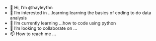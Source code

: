 - 👋 Hi, I’m @hayleyfhn
- 👀 I’m interested in ...learning learning the basics of coding to do data analysis
- 🌱 I’m currently learning ...how to code using python
- 💞️ I’m looking to collaborate on ...
- 📫 How to reach me ...

<!---
hayleyfhn/hayleyfhn is a ✨ special ✨ repository because its `README.md` (this file) appears on your GitHub profile.
You can click the Preview link to take a look at your changes.
--->
